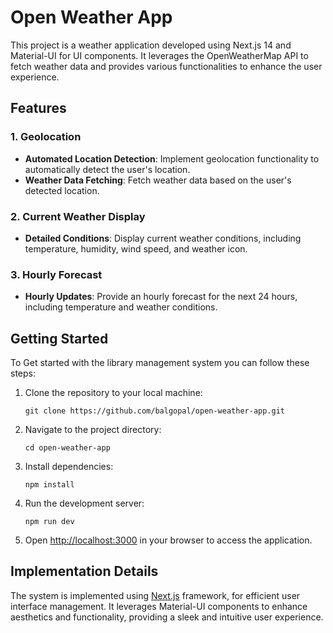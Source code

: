 
# Open Weather App

This project is a weather application developed using Next.js 14 and Material-UI for UI components. It leverages the OpenWeatherMap API to fetch weather data and provides various functionalities to enhance the user experience.

## Features

### 1. Geolocation

-   **Automated Location Detection**: Implement geolocation functionality to automatically detect the user's location.
-   **Weather Data Fetching**: Fetch weather data based on the user's detected location.

### 2. Current Weather Display

-   **Detailed Conditions**: Display current weather conditions, including temperature, humidity, wind speed, and weather icon.

### 3. Hourly Forecast

-   **Hourly Updates**: Provide an hourly forecast for the next 24 hours, including temperature and weather conditions.

## Getting Started

To Get started with the library management system you can follow these steps:

1. Clone the repository to your local machine:

	`git clone https://github.com/balgopal/open-weather-app.git` 

2. Navigate to the project directory:

	`cd open-weather-app`

3. Install dependencies:

	`npm install`

4. Run the development server:

	`npm run dev`
  
5. Open [http://localhost:3000](http://localhost:3000) in your browser to access the application.

## Implementation Details

The system is implemented using [Next.js](https://nextjs.org/) framework, for efficient user interface management. It leverages Material-UI components to enhance aesthetics and functionality, providing a sleek and intuitive user experience.